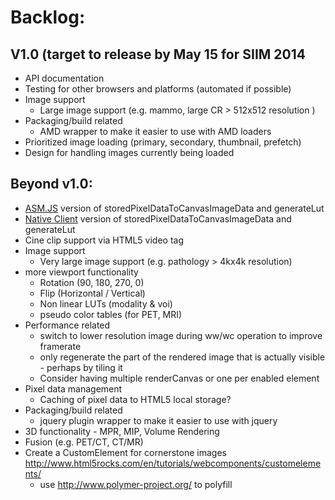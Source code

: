 Backlog:
========

V1.0 (target to release by May 15 for SIIM 2014
------------
 * API documentation
 * Testing for other browsers and platforms (automated if possible)
 * Image support
    * Large image support (e.g. mammo, large CR > 512x512 resolution )
 * Packaging/build related
     * AMD wrapper to make it easier to use with AMD loaders
 * Prioritized image loading (primary, secondary, thumbnail, prefetch)
 * Design for handling images currently being loaded

Beyond v1.0:
------------
 * [ASM.JS](http://asmjs.org/) version of storedPixelDataToCanvasImageData and generateLut
 * [Native Client](https://developers.google.com/native-client/dev/) version of storedPixelDataToCanvasImageData
   and generateLut
 * Cine clip support via HTML5 video tag
 * Image support
    * Very large image support (e.g. pathology > 4kx4k resolution)
 * more viewport functionality
     * Rotation (90, 180, 270, 0)
     * Flip (Horizontal / Vertical)
     * Non linear LUTs (modality & voi)
     * pseudo color tables (for PET, MRI)
 * Performance related
   * switch to lower resolution image during ww/wc operation to improve framerate
   * only regenerate the part of the rendered image that is actually visible - perhaps by tiling it
   * Consider having multiple renderCanvas or one per enabled element
 * Pixel data management
     * Caching of pixel data to HTML5 local storage?
 * Packaging/build related
     * jquery plugin wrapper to make it easier to use with jquery
  * 3D functionality - MPR, MIP, Volume Rendering
  * Fusion (e.g. PET/CT, CT/MR)
 * Create a CustomElement for cornerstone images http://www.html5rocks.com/en/tutorials/webcomponents/customelements/
   * use http://www.polymer-project.org/ to polyfill
